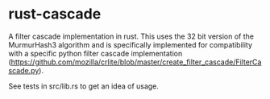 # rust-cascade
A filter cascade implementation in rust. This uses the 32 bit version of the MurmurHash3 algorithm and is specifically implemented for compatibility with a specific
python filter cascade implementation (https://github.com/mozilla/crlite/blob/master/create_filter_cascade/FilterCascade.py).

See tests in src/lib.rs to get an idea of usage.